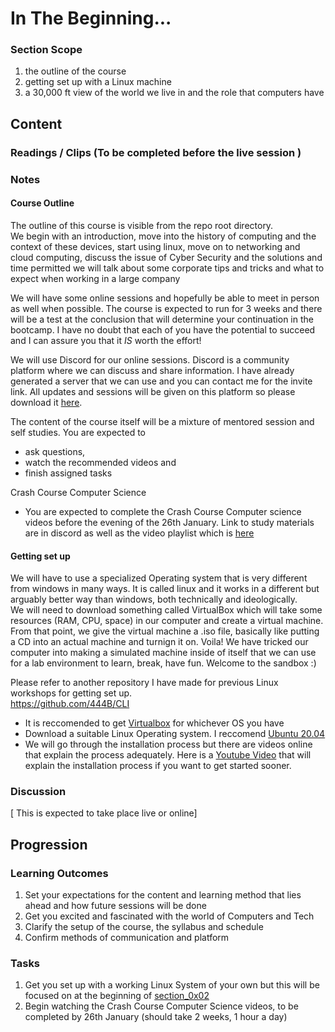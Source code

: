 # In The Beginning...  
### Section Scope  
1. the outline of the course  
2. getting set up with a Linux machine  
3. a 30,000 ft view of the world we live in and the role that computers have  
## Content  
### Readings / Clips (To be completed before the live session )  
### Notes  
#### Course Outline  
The outline of this course is visible from the repo root directory.   
We begin with an introduction, move into the history of computing and the context of these devices, start using linux, move on to networking and cloud computing, discuss the issue of Cyber Security and the solutions and time permitted we will talk about some corporate tips and tricks and what to expect when working in a large company  

We will have some online sessions and hopefully be able to meet in person as well when possible. The course is expected to run for 3 weeks and there will be a test at the conclusion that will determine your continuation in the bootcamp. I have no doubt that each of you have the potential to succeed and I can assure you that it *IS* worth the effort!  

We will use Discord for our online sessions. Discord is a community platform where we can discuss and share information. I have already generated a server that we can use and you can contact me for the invite link. All updates and sessions will be given on this platform so please download it [here](https://discord.com/download).  

The content of the course itself will be a mixture of mentored session and self studies. You are expected to 
- ask questions,
- watch the recommended videos and 
- finish assigned tasks  

Crash Course Computer Science
- You are expected to complete the Crash Course Computer science videos before the evening of the 26th January. Link to study materials are in discord as well as the video playlist which is [here](https://www.youtube.com/playlist?list=PLH2l6uzC4UEW0s7-KewFLBC1D0l6XRfye)

#### Getting set up
We will have to use a specialized Operating system that is very different from windows in many ways. It is called linux and it works in a different but arguably better way than windows, both technically and ideologically.  
We will need to download something called VirtualBox which will take some resources (RAM, CPU, space) in our computer and create a virtual machine. From that point, we give the virtual machine a .iso file, basically like putting a CD into an actual machine and turnign it on. 
Voila! We have tricked our computer into making a simulated machine inside of itself that we can use for a lab environment to learn, break, have fun. Welcome to the sandbox :)  

Please refer to another repository I have made for previous Linux workshops for getting set up.   
https://github.com/444B/CLI  
- It is reccomended to get [Virtualbox](https://www.virtualbox.org/wiki/Downloads) for whichever OS you have  
- Download a suitable Linux Operating system. I reccomend [Ubuntu 20.04](https://releases.ubuntu.com/20.04/)  
- We will go through the installation process but there are videos online that explain the process adequately. Here is a [Youtube Video](https://www.youtube.com/watch?v=S26CKNo4Tgs) that will explain the installation process if you want to get started sooner.
### Discussion  
[ This is expected to take place live or online]
## Progression  
### Learning Outcomes  
1. Set your expectations for the content and learning method that lies ahead and how future sessions will be done  
2. Get you excited and fascinated with the world of Computers and Tech
3. Clarify the setup of the course, the syllabus and schedule
4. Confirm methods of communication and platform
### Tasks  
1. Get you set up with a working Linux System of your own but this will be focused on at the beginning of [section_0x02](https://github.com/444B/Amit4Linux/tree/main/section_0x02-Linux)
2. Begin watching the Crash Course Computer Science videos, to be completed by 26th January (should take 2 weeks, 1 hour a day)
